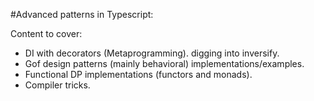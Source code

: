 #Advanced patterns in Typescript:
 
Content to cover:
- DI with decorators (Metaprogramming). digging into inversify. 
- Gof design patterns (mainly behavioral) implementations/examples.
- Functional DP implementations (functors and monads).
- Compiler tricks.
